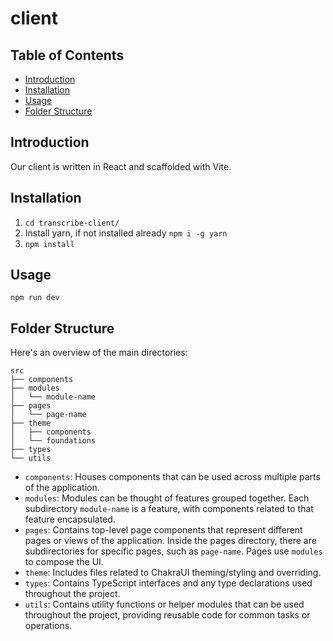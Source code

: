 # client

## Table of Contents

- [Introduction](#introduction)
- [Installation](#installation)
- [Usage](#usage)
- [Folder Structure](#folder-structure)

## Introduction<a name="introduction"></a>

Our client is written in React and scaffolded with Vite.

## Installation<a name="installation"></a>

1. `cd transcribe-client/`
2. Install yarn, if not installed already `npm i -g yarn`
3. `npm install`
   

## Usage<a name="usage"></a>

`npm run dev`

## Folder Structure<a name="folder-structure"></a>

Here's an overview of the main directories:

```
src
├── components
├── modules
│   └── module-name
├── pages
│   └── page-name
├── theme
│   ├── components
│   └── foundations
├── types
└── utils
```

- `components`: Houses components that can be used across multiple parts of the application.
- `modules`: Modules can be thought of features grouped together. Each subdirectory `module-name` is a feature, with components related to that feature encapsulated.
- `pages`: Contains top-level page components that represent different pages or views of the application. Inside the pages directory, there are subdirectories for specific pages, such as `page-name`. Pages use `modules` to compose the UI.
- `theme`: Includes files related to ChakraUI theming/styling and overriding.
- `types`: Contains TypeScript interfaces and any type declarations used throughout the project.
- `utils`: Contains utility functions or helper modules that can be used throughout the project, providing reusable code for common tasks or operations.

